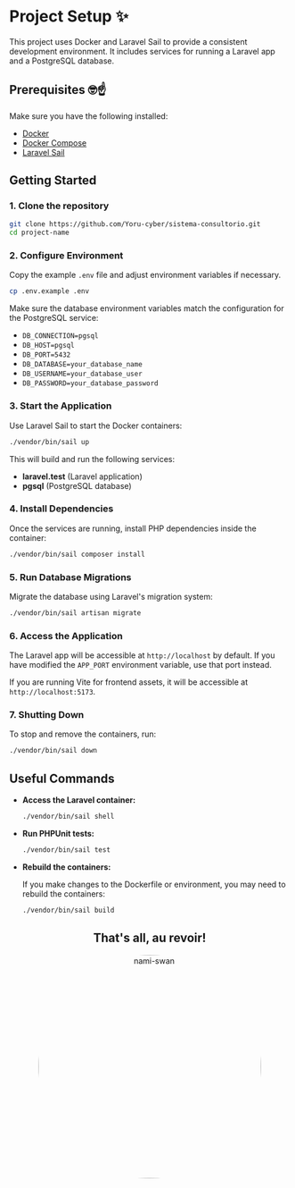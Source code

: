 # Project Setup ✨

This project uses Docker and Laravel Sail to provide a consistent development environment. It includes services for running a Laravel app and a PostgreSQL database.

## Prerequisites 🤓☝️

Make sure you have the following installed:

- [Docker](https://docs.docker.com/get-docker/)
- [Docker Compose](https://docs.docker.com/compose/install/)
- [Laravel Sail](https://laravel.com/docs/8.x/sail)

## Getting Started 

### 1. Clone the repository

```bash
git clone https://github.com/Yoru-cyber/sistema-consultorio.git
cd project-name
```

### 2. Configure Environment

Copy the example `.env` file and adjust environment variables if necessary.

```bash
cp .env.example .env
```

Make sure the database environment variables match the configuration for the PostgreSQL service:

- `DB_CONNECTION=pgsql`
- `DB_HOST=pgsql`
- `DB_PORT=5432`
- `DB_DATABASE=your_database_name`
- `DB_USERNAME=your_database_user`
- `DB_PASSWORD=your_database_password`

### 3. Start the Application

Use Laravel Sail to start the Docker containers:

```bash
./vendor/bin/sail up
```

This will build and run the following services:

- **laravel.test** (Laravel application)
- **pgsql** (PostgreSQL database)

### 4. Install Dependencies

Once the services are running, install PHP dependencies inside the container:

```bash
./vendor/bin/sail composer install
```

### 5. Run Database Migrations

Migrate the database using Laravel's migration system:

```bash
./vendor/bin/sail artisan migrate
```

### 6. Access the Application

The Laravel app will be accessible at `http://localhost` by default. If you have modified the `APP_PORT` environment variable, use that port instead.

If you are running Vite for frontend assets, it will be accessible at `http://localhost:5173`.

### 7. Shutting Down

To stop and remove the containers, run:

```bash
./vendor/bin/sail down
```

## Useful Commands

- **Access the Laravel container:**

  ```bash
  ./vendor/bin/sail shell
  ```

- **Run PHPUnit tests:**

  ```bash
  ./vendor/bin/sail test
  ```

- **Rebuild the containers:**

  If you make changes to the Dockerfile or environment, you may need to rebuild the containers:

  ```bash
  ./vendor/bin/sail build
  ```
<h2 align="center">That's all, au revoir!</h2>
<p align="center">
<img width="400" src="https://i.pinimg.com/736x/04/68/26/046826e8c2d4ff9c8e5ef9dc9ea47f70.jpg" alt="nami-swan" style="border-radius: 300px">
</p>

